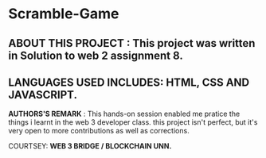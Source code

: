 # Scramble-Game

## ABOUT THIS PROJECT : This project was written in Solution to web 2 assignment 8.

## LANGUAGES USED INCLUDES: HTML, CSS AND JAVASCRIPT.

 **AUTHORS'S REMARK** : This hands-on session enabled me pratice the things i learnt in the web 3 developer class. this project isn't perfect, but it's very open to more contributions as well as corrections.

COURTSEY: **WEB 3 BRIDGE / BLOCKCHAIN UNN.**